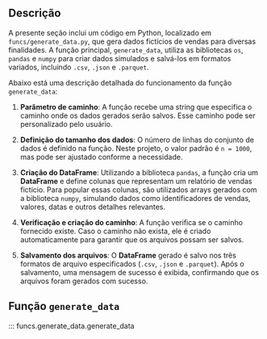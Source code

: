 ## Descrição

A presente seção inclui um código em Python, localizado em `funcs/generate_data.py`, que gera dados fictícios de vendas para diversas finalidades. A função principal, `generate_data`, utiliza as bibliotecas `os`, `pandas` e `numpy` para criar dados simulados e salvá-los em formatos variados, incluindo `.csv`, `.json` e `.parquet`.

Abaixo está uma descrição detalhada do funcionamento da função `generate_data`:

1. **Parâmetro de caminho**: A função recebe uma string que especifica o caminho onde os dados gerados serão salvos. Esse caminho pode ser personalizado pelo usuário.

2. **Definição do tamanho dos dados**: O número de linhas do conjunto de dados é definido na função. Neste projeto, o valor padrão é `n = 1000`, mas pode ser ajustado conforme a necessidade.

3. **Criação do DataFrame**: Utilizando a biblioteca `pandas`, a função cria um **DataFrame** e define colunas que representam um relatório de vendas fictício. Para popular essas colunas, são utilizados arrays gerados com a biblioteca `numpy`, simulando dados como identificadores de vendas, valores, datas e outros detalhes relevantes.

4. **Verificação e criação do caminho**: A função verifica se o caminho fornecido existe. Caso o caminho não exista, ele é criado automaticamente para garantir que os arquivos possam ser salvos.

5. **Salvamento dos arquivos**: O **DataFrame** gerado é salvo nos três formatos de arquivo especificados (`.csv`, `.json` e `.parquet`). Após o salvamento, uma mensagem de sucesso é exibida, confirmando que os arquivos foram gerados com sucesso.

## Função `generate_data`

::: funcs.generate_data.generate_data

